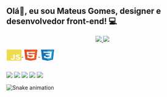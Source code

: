 ## Olá👋, eu sou Mateus Gomes, designer e desenvolvedor front-end! 💻
 <div align="center">
  <a href="https://github.com/mateusgomesdev23">
  <img height="180em" src="https://github-readme-stats.vercel.app/api?username=mateusgomesdev23&show_icons=true&theme=onedark&include_all_commits=true&count_private=true"/>
  <img height="180em" src="https://github-readme-stats.vercel.app/api/top-langs/?username=mateusgomesdev23&layout=compact&langs_count=7&theme=onedark"/>   
</div>
<div style="display: inline_block"><br>
  <img align="center" alt="Js" height="30" width="40" src="https://raw.githubusercontent.com/devicons/devicon/master/icons/javascript/javascript-plain.svg">
  <img align="center" alt="HTML" height="30" width="40" src="https://raw.githubusercontent.com/devicons/devicon/master/icons/html5/html5-original.svg">
  <img align="center" alt="CSS" height="30" width="40" src="https://raw.githubusercontent.com/devicons/devicon/master/icons/css3/css3-original.svg">
</div>
 
 
##
 
<div> 
  <a href="https://www.instagram.com/mateusgomesdev/" target="_blank"><img src="https://img.shields.io/badge/-Instagram-%23E4405F?style=for-the-badge&logo=instagram&logoColor=white" target="_blank"></a>
  <a href="https://twitter.com/mateusgomesdev" target="_blank"><img src="https://img.shields.io/twitter/follow/mateusgomesdev?color=white&label=Twitter&logo=Twitter&style=for-the-badge" target="_blank"></a>
 <a href="https://discord.gg/mPt9utuN" target="_blank"><img src="https://img.shields.io/badge/Discord-7289DA?style=for-the-badge&logo=discord&logoColor=white" target="_blank"></a> 
  <a href = "mailto:ola.mateusgomesdev@gmail.com"><img src="https://img.shields.io/badge/-Gmail-%23333?style=for-the-badge&logo=gmail&logoColor=white" target="_blank"></a>
  <a href="https://www.linkedin.com/in/mateusgomesdsgn/" target="_blank"><img src="https://img.shields.io/badge/-LinkedIn-%230077B5?style=for-the-badge&logo=linkedin&logoColor=white" target="_blank"></a> 
 
  ![Snake animation](https://github.com/mateusgomesdev23/mateusgomesdev23/blob/output/github-contribution-grid-snake.svg)

</div>
